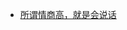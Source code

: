 - [所谓情商高，就是会说话](http://img.zongqilive.cn/%E6%89%80%E8%B0%93%E6%83%85%E5%95%86%E9%AB%98%EF%BC%8C%E5%B0%B1%E6%98%AF%E4%BC%9A%E8%AF%B4%E8%AF%9D.pdf)

  